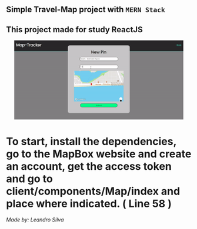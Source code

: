 ## Simple Travel-Map project with `MERN Stack`

## This project made for study ReactJS

<p align="center">
    <img width= 460 src="./assets/to_readme/gif-example.gif">
</p>

# To start, install the dependencies, go to the MapBox website and create an account, get the access token and go to client/components/Map/index and place where indicated. ( Line 58 )


*Made by: Leandro Silva*
